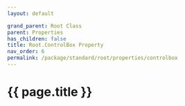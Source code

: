 ```yaml
---
layout: default

grand_parent: Root Class
parent: Properties
has_children: false
title: Root.ControlBox Property
nav_order: 6
permalink: /package/standard/root/properties/controlbox
---
```

# {{ page.title }}
